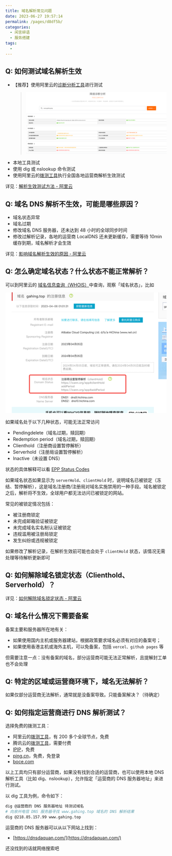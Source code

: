 ```yaml
---
title: 域名解析常见问题
date: 2023-06-27 19:57:14
permalink: /pages/d8df5b/
categories: 
  - 闲言碎语
  - 服务搭建
tags: 
  - 
---
```


## Q: 如何测试域名解析生效

- 【推荐】使用阿里云的[诊断分析工具](https://boce.aliyun.com/home)进行测试
  > ![img](../../@assets/img/image-1.png)
- 本地工具测试
- 使用 dig 或 nslookup 命令测试
- 使用阿里云的[拨测工具](https://boce.aliyun.com/detect/dns)执行全国各地运营商解析生效测试

详见：[解析生效测试方法 - 阿里云](https://help.aliyun.com/document_detail/39834.html)

## Q: 域名 DNS 解析不生效，可能是哪些原因？

- 域名状态异常
- 域名过期
- 修改域名 DNS 服务器，还未达到 48 小时的全球同步时间
- 修改过解析记录，各地的运营商 LocalDNS 还未更新缓存，需要等待 10min 缓存到期，域名解析才会生效

详见：[影响域名解析生效的原因 - 阿里云](https://help.aliyun.com/document_detail/39839.html)

## Q: 怎么确定域名状态？什么状态不能正常解析？

可以到阿里云的 [域名信息查询（WHOIS）](https://whois.aliyun.com/)中查询，观察「域名状态」，比如

![域名状态](../../@assets/img/image.png)

如果域名处于以下几种状态，可能无法正常访问
- Pendingdelete（域名过期，赎回期）
- Redemption period（域名过期，赎回期）
- Clienthold（注册商设置暂停解析）
- Serverhold（注册局设置暂停解析）
- Inactive（未设置 DNS）

状态的具体解释可以看 [EPP Status Codes](https://icann.org/epp)

如果域名状态如果显示为 `serverHold`、`clientHold` 时，说明域名已被锁定（冻结、暂停解析），这是域名注册商/注册局对域名实施禁用的一种手段。域名被锁定之后，解析将不生效，全球用户都无法访问已被锁定的网站。

常见的被锁定情况包括：
- 被注册商锁定
- 未完成邮箱验证被锁定
- 未完成域名实名制认证被锁定
- 违规滥用被注册局锁定
- 发生纠纷或违规被锁定

如果修改了解析记录，在解析生效前可能也会处于 `clientHold` 状态，该情况无需处理等待解析更新即可

## Q: 如何解除域名锁定状态（Clienthold、Serverhold）？

详见：[如何解除域名锁定状态 - 阿里云](https://help.aliyun.com/document_detail/35810.htm)



## Q: 域名什么情况下需要备案

备案主要和服务器所在地有关：
- 如果使用国内主机或服务器建站，根据政策要求域名必须有对应的备案号；
- 如果使用香港主机或海外主机，可以免备案，包括 `vercel、github pages` 等

但需要注意一点：没有备案的域名，部分运营商可能无法正常解析，且提解封工单也不会处理

## Q: 特定的区域或运营商环境下，域名无法解析？

如果仅部分运营商无法解析，通常就是没备案导致。只能备案解决？（待确定）

## Q: 如何指定运营商进行 DNS 解析测试？

选择免费的拨测工具：
- 阿里云的[拨测工具](https://boce.aliyun.com/detect/dns)，有 200 多个全球节点，免费
- 腾讯云的[拨测工具](https://console.cloud.tencent.com/monitor/cat-immediate/creat)，需要付费
- [IPIP](https://tools.ipip.net/dns.php)，免费
- [ping.cn](https://www.ping.cn/dns)，免费，免登录
- [boce.com](https://www.boce.com/dns)

以上工具均只有部分运营商，如果没有找到合适的运营商，也可以使用本地 DNS 解析工具（比如 dig、nslookup），允许指定「运营商的 DNS 服务器地址」来进行测试。

以 dig 工具为例，命令如下：
```sh
dig @运营商的 DNS 服务器地址 待测试域名
# 向泉州电信 DNS 服务器寻找 www.gahing.top 域名的 DNS 解析结果
dig @218.85.157.99 www.gahing.top
```

运营商的 DNS 服务器可以从以下网站上找到：
- [https://dnsdaquan.com/](https://dnsdaquan.com/)

还没找到的话就网络搜索吧